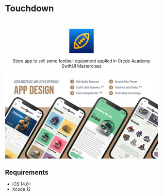 # Touchdown
<br />
<p align="center">
  <a href="https://github.com/alexanderritik/Best-README-Template">
    <img src="./assets/icon.png" alt="Logo" width="80" height="80">
  </a>
  <p align="center">
    Store app to sell some football equipment applied in <a href="https://credo.academy/">Credo Academy</a> SwiftUI Masterclass
  </p>
</p>

<img src= "./assets/onboarding.png" >

## Requirements

- iOS 14.0+
- Xcode 12
